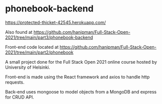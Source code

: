 # phonebook-backend

https://protected-thicket-42545.herokuapp.com/

Also found at https://github.com/hanipman/Full-Stack-Open-2021/tree/main/part3/phonebook-backend

Front-end code located at https://github.com/hanipman/Full-Stack-Open-2021/tree/main/part2/phonebook

A small project done for the Full Stack Open 2021 online course hosted by University of Helsinki.

Front-end is made using the React framework and axios to handle http requests.

Back-end uses mongoose to model objects from a MongoDB and express for CRUD API.
